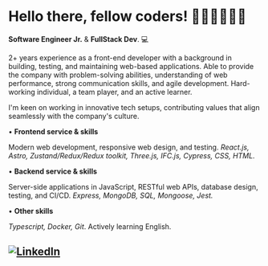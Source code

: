 <h1> Hello there, fellow coders! 👩🏼‍💻👨🏻‍💻</h1> <!-- <img src="src/one-ring.png"> -->

**Software Engineer Jr.** & **FullStack Dev**. 💻

2+ years experience as a front-end developer with a background in building, testing, and maintaining web-based applications. Able to provide the company with problem-solving abilities, understanding of web performance, strong communication skills, and agile development. Hard-working individual, a team player, and an active learner.

I'm keen on working in innovative tech setups, contributing values that align seamlessly with the company's culture.

• **Frontend service & skills**

Modern web development, responsive web design, and testing.
_React.js, Astro, Zustand/Redux/Redux toolkit, Three.js, IFC.js, Cypress, CSS, HTML._


• **Backend service & skills**

Server-side applications in JavaScript, RESTful web APIs, database design, testing, and CI/CD.
_Express, MongoDB, SQL, Mongoose, Jest._


• **Other skills**

_Typescript, Docker, Git_. Actively learning English.

<a href="https://www.linkedin.com/in/agustinlzn" target="_blank"><img src="https://img.shields.io/badge/LinkedIn-%230077B5.svg?&style=flat-square&logo=linkedin&logoColor=white" alt="LinkedIn"></a>
---
